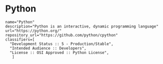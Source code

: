 # Python

    name="Python"
    description="Python is an interactive, dynamic programming language"
    url="https://python.org/"
    repository_url="https://github.com/python/cpython"
    classifiers=[
      "Development Status :: 5 - Production/Stable",
      "Intended Audience :: Developers",
      "License :: OSI Approved :: Python License",
       ]
